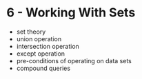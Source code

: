 <!-- bg=white fg=black -->
# 6 - Working With Sets

- set theory
- union operation
- intersection operation
- except operation
- pre-conditions of operating on data sets
- compound queries
